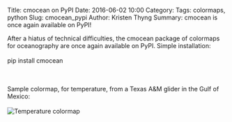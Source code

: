Title: cmocean on PyPI
Date: 2016-06-02 10:00
Category: 
Tags: colormaps, python
Slug: cmocean_pypi
Author: Kristen Thyng
Summary: cmocean is once again available on PyPI!


After a hiatus of technical difficulties, the cmocean package of colormaps for oceanography are once again available on PyPI. Simple installation:
<br><br>
pip install cmocean

<br><br>
Sample colormap, for temperature, from a Texas A&M glider in the Gulf of Mexico:
<br><br>
![Temperature colormap](http://gcoos2.tamu.edu/gandalf_data/deployments/tamu/unit_540/plots/sci_water_temp.png)
